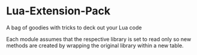 # Lua-Extension-Pack
A bag of goodies with tricks to deck out your Lua code

Each module assumes that the respective library is set to read only so new methods are created by wrapping the original library within a new table. 
